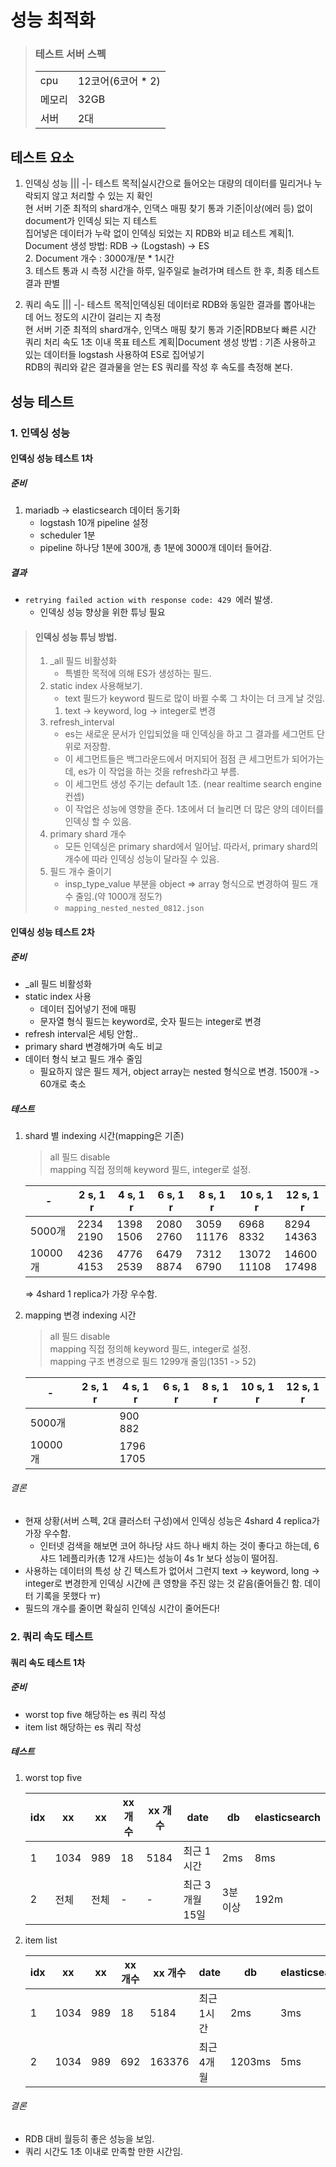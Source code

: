 # 성능 최적화
>### 테스트 서버 스펙
>|||
>-|-
>cpu|12코어(6코어 * 2)
>메모리|32GB
>서버|2대

## 테스트 요소
1. 인덱싱 성능
    |||
    -|-
    테스트 목적|실시간으로 들어오는 대량의 데이터를 밀리거나 누락되지 않고 처리할 수 있는 지 확인<br>현 서버 기준 최적의 shard개수, 인댁스 매핑 찾기
    통과 기준|이상(에러 등) 없이 document가 인덱싱 되는 지 테스트<br>집어넣은 데이터가 누락 없이 인덱싱 되었는 지 RDB와 비교
    테스트 계획|1. Document 생성 방법: RDB -> (Logstash) -> ES<br>2. Document 개수 : 3000개/분 * 1시간<br>3. 테스트 통과 시 측정 시간을 하루, 일주일로 늘려가며 테스트 한 후, 최종 테스트 결과 판별

1. 쿼리 속도
    |||
    -|-
    테스트 목적|인덱싱된 데이터로 RDB와 동일한 결과를 뽑아내는 데 어느 정도의 시간이 걸리는 지 측정<br>현 서버 기준 최적의 shard개수, 인댁스 매핑 찾기
    통과 기준|RDB보다 빠른 시간<br>쿼리 처리 속도 1초 이내 목표
    테스트 계획|Document 생성 방법 : 기존 사용하고 있는 데이터들 logstash 사용하여 ES로 집어넣기<br>RDB의 쿼리와 같은 결과물을 얻는 ES 쿼리를 작성 후 속도를 측정해 본다.

## 성능 테스트
### 1. 인덱싱 성능
#### 인덱싱 성능 테스트 1차
##### 준비
1. mariadb -> elasticsearch 데이터 동기화
    * logstash 10개 pipeline 설정
    * scheduler 1분
    * pipeline 하나당 1분에 300개, 총 1분에 3000개 데이터 들어감.
##### 결과
* `retrying failed action with response code: 429 `에러 발생.
    * 인덱싱 성능 향상을 위한 튜닝 필요
>#### 인덱싱 성능 튜닝 방법.
>1. _all 필드 비활성화
>    * 특별한 목적에 의해 ES가 생성하는 필드.
>2. static index 사용해보기.
>    * text 필드가 keyword 필드로 많이 바뀔 수록 그 차이는 더 크게 날 것임.
>    1. text -> keyword, log -> integer로 변경
>3. refresh_interval
>    * es는 새로운 문서가 인입되었을 때 인덱싱을 하고 그 결과를 세그먼트 단위로 저장함.
>    * 이 세그먼트들은 백그라운드에서 머지되어 점점 큰 세그먼트가 되어가는데, es가 이 작업을 하는 것을 refresh라고 부름.
>    * 이 세그먼트 생성 주기는 default 1초. (near realtime search engine 컨셉)
>    * 이 작업은 성능에 영향을 준다. 1초에서 더 늘리면 더 많은 양의 데이터를 인덱싱 할 수 있음.
>4. primary shard 개수
>    * 모든 인덱싱은 primary shard에서 일어남. 따라서, primary shard의 개수에 따라 인덱싱 성능이 달라질 수 있음.
>5. 필드 개수 줄이기
>    * insp_type_value 부분을 object => array 형식으로 변경하여 필드 개수 줄임.(약 1000개 정도?)
>    * `mapping_nested_nested_0812.json`

#### 인덱싱 성능 테스트 2차
##### 준비
* _all 필드 비활성화
* static index 사용
    * 데이터 집어넣기 전에 매핑
    * 문자열 형식 필드는 keyword로, 숫자 필드는 integer로 변경
* refresh interval은 세팅 안함..
* primary shard 변경해가며 속도 비교
* 데이터 형식 보고 필드 개수 줄임
    * 필요하지 않은 필드 제거, object array는 nested 형식으로 변경. 1500개 -> 60개로 축소

##### 테스트
1. shard 별 indexing 시간(mapping은 기존)
    > all 필드 disable\
    > mapping 직접 정의해 keyword 필드, integer로 설정.

    -|2 s, 1 r|4 s, 1 r|6 s, 1 r|8 s, 1 r|10 s, 1 r|12 s, 1 r
    -|-|-|-|-|-|-
    5000개|2234<br>2190|1398<br>1506|2080<br>2760|3059<br>11176|6968<br>8332|8294<br>14363
    10000개|4236<br>4153|4776<br>2539|6479<br>8874|7312<br>6790|13072<br>11108|14600<br>17498
    => 4shard 1 replica가 가장 우수함.

1. mapping 변경 indexing 시간
    > all 필드 disable\
    > mapping 직접 정의해 keyword 필드, integer로 설정.\
    > mapping 구조 변경으로 필드 1299개 줄임(1351 -> 52)

    -|2 s, 1 r|4 s, 1 r|6 s, 1 r|8 s, 1 r|10 s, 1 r|12 s, 1 r
    -|-|-|-|-|-|-
    5000개||900<br>882||||
    10000개||1796<br>1705||||
###### 결론
* 현재 상황(서버 스펙, 2대 클러스터 구성)에서 인덱싱 성능은 4shard 4 replica가 가장 우수함.
    * 인터넷 검색을 해보면 코어 하나당 샤드 하나 배치 하는 것이 좋다고 하는데, 6샤드 1레플리카(총 12개 샤드)는 성능이 4s 1r 보다 성능이 떨어짐.
* 사용하는 데이터의 특성 상 긴 텍스트가 없어서 그런지 text -> keyword, long -> integer로 변경한게 인덱싱 시간에 큰 영향을 주진 않는 것 같음(줄어들긴 함. 데이터 기록을 못했다 ㅠ)
* 필드의 개수를 줄이면 확실히 인덱싱 시간이 줄어든다!

### 2. 쿼리 속도 테스트 
#### 쿼리 속도 테스트 1차
##### 준비
* worst top five 해당하는 es 쿼리 작성
* item list 해당하는 es 쿼리 작성
##### 테스트
1. worst top five

    idx|xx|xx|xx 개수|xx 개수|date|db|elasticsearch
    -|-|-|-|-|-|-|-
    1|1034|989|18|5184|최근 1시간|2ms|8ms
    2|전체|전체|-|-|최근 3개월 15일|3분이상|192m
1. item list

    idx|xx|xx|xx 개수|xx 개수|date|db|elasticsearch
    -|-|-|-|-|-|-|-
    1|1034|989|18|5184|최근 1시간|2ms|3ms
    2|1034|989|692|163376|최근 4개월|1203ms|5ms
###### 결론
* RDB 대비 월등히 좋은 성능을 보임.
* 쿼리 시간도 1초 이내로 만족할 만한 시간임.
